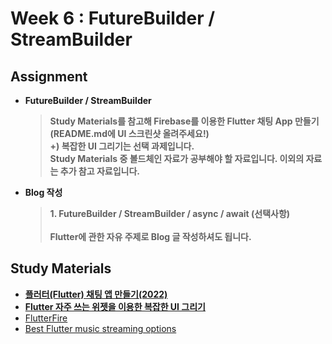 # Week 6 : FutureBuilder / StreamBuilder
## Assignment
- **FutureBuilder / StreamBuilder**
    > **Study Materials를 참고해 Firebase를 이용한 Flutter 채팅 App 만들기 (README.md에 UI 스크린샷 올려주세요!)
    > <br>+) 복잡한 UI 그리기는 선택 과제입니다.
    > <br>Study Materials 중 볼드체인 자료가 공부해야 할 자료입니다. 이외의 자료는 추가 참고 자료입니다.**

- **Blog 작성**
    
    > **1. FutureBuilder / StreamBuilder / async / await (선택사항)** <br>
    <br> **Flutter에 관한 자유 주제로 Blog 글 작성하셔도 됩니다.**
    > 
## Study Materials

- [**플러터(Flutter) 채팅 앱 만들기(2022)**](https://www.youtube.com/playlist?list=PLQt_pzi-LLfrhI7B4mdx17ynreM0UwCzR)
- [**Flutter 자주 쓰는 위젯을 이용한 복잡한 UI 그리기**](https://kyungsnim.net/80)
- [FlutterFire](https://firebase.flutter.dev/)
- [Best Flutter music streaming options](https://blog.logrocket.com/best-flutter-music-streaming-options/#just-audio)

